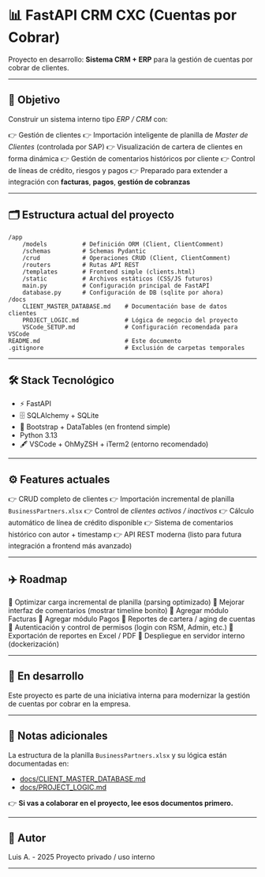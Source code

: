 # 📊 FastAPI CRM CXC (Cuentas por Cobrar)

Proyecto en desarrollo: **Sistema CRM + ERP** para la gestión de cuentas por cobrar de clientes.

---

## 🚀 Objetivo

Construir un sistema interno tipo *ERP / CRM* con:

👉 Gestión de clientes
👉 Importación inteligente de planilla de *Master de Clientes* (controlada por SAP)
👉 Visualización de cartera de clientes en forma dinámica
👉 Gestión de comentarios históricos por cliente
👉 Control de líneas de crédito, riesgos y pagos
👉 Preparado para extender a integración con **facturas**, **pagos**, **gestión de cobranzas**

---

## 🗂️ Estructura actual del proyecto

```
/app
    /models          # Definición ORM (Client, ClientComment)
    /schemas         # Schemas Pydantic
    /crud            # Operaciones CRUD (Client, ClientComment)
    /routers         # Rutas API REST
    /templates       # Frontend simple (clients.html)
    /static          # Archivos estáticos (CSS/JS futuros)
    main.py          # Configuración principal de FastAPI
    database.py      # Configuración de DB (sqlite por ahora)
/docs
    CLIENT_MASTER_DATABASE.md    # Documentación base de datos clientes
    PROJECT_LOGIC.md             # Lógica de negocio del proyecto
    VSCode_SETUP.md              # Configuración recomendada para VSCode
README.md                        # Este documento
.gitignore                       # Exclusión de carpetas temporales
```

---

## 🛠️ Stack Tecnológico

- ⚡ FastAPI
- 🗄️ SQLAlchemy + SQLite
- 🔡 Bootstrap + DataTables (en frontend simple)
- Python 3.13
- 🖋️ VSCode + OhMyZSH + iTerm2 (entorno recomendado)

---

## ⚙️ Features actuales

👉 CRUD completo de clientes
👉 Importación incremental de planilla `BusinessPartners.xlsx`
👉 Control de *clientes activos / inactivos*
👉 Cálculo automático de línea de crédito disponible
👉 Sistema de comentarios histórico con autor + timestamp
👉 API REST moderna (listo para futura integración a frontend más avanzado)

---

## ✈️ Roadmap

🔺 Optimizar carga incremental de planilla (parsing optimizado)
🔺 Mejorar interfaz de comentarios (mostrar timeline bonito)
🔺 Agregar módulo Facturas
🔺 Agregar módulo Pagos
🔺 Reportes de cartera / aging de cuentas
🔺 Autenticación y control de permisos (login con RSM, Admin, etc.)
🔺 Exportación de reportes en Excel / PDF
🔺 Despliegue en servidor interno (dockerización)

---

## 🚧 En desarrollo

Este proyecto es parte de una iniciativa interna para modernizar la gestión de cuentas por cobrar en la empresa.

---

## 📝 Notas adicionales

La estructura de la planilla `BusinessPartners.xlsx` y su lógica están documentadas en:

- [docs/CLIENT\_MASTER\_DATABASE.md](docs/CLIENT_MASTER_DATABASE.md)
- [docs/PROJECT\_LOGIC.md](docs/PROJECT_LOGIC.md)

👉 **Si vas a colaborar en el proyecto, lee esos documentos primero.**

---

## 🤝 Autor

Luis A. - 2025
Proyecto privado / uso interno

---
